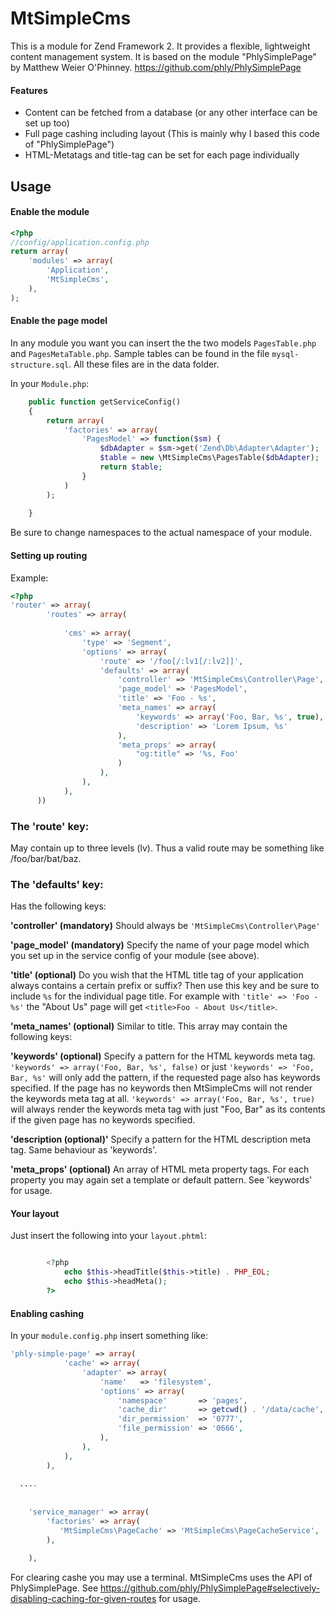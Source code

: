 MtSimpleCms
===========

This is a module for Zend Framework 2. It provides a flexible, lightweight content management system. It is based on the module "PhlySimplePage" by Matthew Weier O'Phinney. https://github.com/phly/PhlySimplePage

#### Features
* Content can be fetched from a database (or any other interface can be set up too)
* Full page cashing including layout (This is mainly why I based this code of "PhlySimplePage")
* HTML-Metatags and title-tag can be set for each page individually

## Usage
#### Enable the module
```php
<?php
//config/application.config.php
return array(
    'modules' => array(
        'Application',
        'MtSimpleCms',
    ),
);
```
#### Enable the page model
In any module you want you can insert the the two models `PagesTable.php` and `PagesMetaTable.php`. Sample tables can be found in the file `mysql-structure.sql`. All these files are in the data folder.

In your `Module.php`:
```php
    public function getServiceConfig()
    {
        return array(
            'factories' => array(
            	'PagesModel' => function($sm) {
                    $dbAdapter = $sm->get('Zend\Db\Adapter\Adapter');
                    $table = new \MtSimpleCms\PagesTable($dbAdapter);
                    return $table;
                }
			)
		);
		
	}
```
Be sure to change namespaces to the actual namespace of your module.
#### Setting up routing
Example:
```php
<?php
'router' => array(
        'routes' => array(
        	
            'cms' => array(
                'type' => 'Segment',
                'options' => array(
                    'route' => '/foo[/:lv1[/:lv2]]',
                    'defaults' => array(
                        'controller' => 'MtSimpleCms\Controller\Page',
                        'page_model' => 'PagesModel',
                        'title' => 'Foo - %s',
                        'meta_names' => array(
							'keywords' => array('Foo, Bar, %s', true),
							'description' => 'Lorem Ipsum, %s'
						),
						'meta_props' => array(
							"og:title" => '%s, Foo'
						)
                    ),
                ),
            ),
      ))
```
### The 'route' key:
May contain up to three levels (lv). Thus a valid route may be something like /foo/bar/bat/baz.
### The 'defaults' key:
Has the following keys:

**'controller' (mandatory)**
Should always be `'MtSimpleCms\Controller\Page'`

**'page_model' (mandatory)**
Specify the name of your page model which you set up in the service config of your module (see above).

**'title' (optional)**
Do you wish that the HTML title tag of your application always contains a certain prefix or suffix? Then use this key and be sure to include `%s` for the individual page title. For example with `'title' => 'Foo - %s'` the "About Us" page will get `<title>Foo - About Us</title>`.

**'meta_names' (optional)**
Similar to title. This array may contain the following keys:

**'keywords' (optional)**
Specify a pattern for the HTML keywords meta tag. 
`'keywords' => array('Foo, Bar, %s', false)` or just `'keywords' => 'Foo, Bar, %s'` will only add the pattern, if the requested page also has keywords specified. If the page has no keywords then MtSimpleCms will not render the keywords meta tag at all.
`'keywords' => array('Foo, Bar, %s', true)` will always render the keywords meta tag with just "Foo, Bar" as its contents if the given page has no keywords specified.

**'description (optional)'**
Specify a pattern for the HTML description meta tag.
Same behaviour as 'keywords'.

**'meta_props' (optional)**
An array of HTML meta property tags. For each property you may again set a template or default pattern. See 'keywords' for usage.

#### Your layout
Just insert the following into your `layout.phtml`:
```php

        <?php 
        	echo $this->headTitle($this->title) . PHP_EOL;
        	echo $this->headMeta();
        ?>
```
#### Enabling cashing
In your `module.config.php` insert something like:
```php
'phly-simple-page' => array(
	        'cache' => array(
	            'adapter' => array(
	                'name'   => 'filesystem',
	                'options' => array(
	                    'namespace'       => 'pages',
	                    'cache_dir'       => getcwd() . '/data/cache',
	                    'dir_permission'  => '0777',
	                    'file_permission' => '0666',
	                ),
	            ),
	        ),
	    ),
	    
  ....
  
  
    'service_manager' => array(
        'factories' => array(
           'MtSimpleCms\PageCache' => 'MtSimpleCms\PageCacheService',
        ),
		
    ),
```
For clearing cashe you may use a terminal. MtSimpleCms uses the API of PhlySimplePage. See https://github.com/phly/PhlySimplePage#selectively-disabling-caching-for-given-routes for usage.
